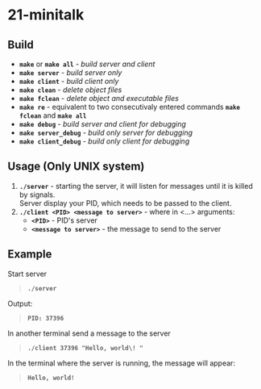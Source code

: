 # 21-minitalk
## Build
* **`make`** or **`make all`** - *build server and client*
* **`make server`** - *build server only*
* **`make client`** - *build client only*
* **`make clean`** - *delete object files*
* **`make fclean`** - *delete object and executable files*
* **`make re`** - equivalent to two consecutivaly entered commands **`make fclean`** and **`make all`**
* **`make debug`** - *build server and client for debugging*
* **`make server_debug`** - *build only server for debugging*
* **`make client_debug`** - *build only client for debugging*
## Usage (Only UNIX system)
1. **`./server`** - starting the server, it will listen for messages until it is killed by signals. \
Server display your PID, which needs to be passed to the client.
2. **`./client <PID> <message to server>`** - where in <...> arguments:
   * **`<PID>`** - PID's server
   * **`<message to server>`** - the message to send to the server
## Example 
Start server
> **`./server`**

Output:
> **`PID: 37396`**

In another terminal send a message to the server
> **`./client 37396 "Hello, world\! "`** 

 In the terminal where the server is running, the message will appear: 
> **`Hello, world!`**